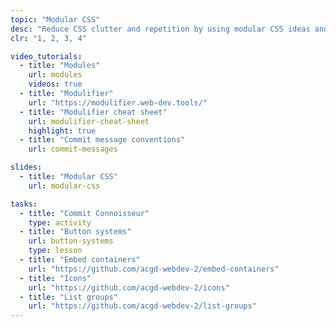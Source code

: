 ```yaml
---
topic: "Modular CSS"
desc: "Reduce CSS clutter and repetition by using modular CSS ideas and pre-built components."
clr: "1, 2, 3, 4"

video_tutorials:
  - title: "Modules"
    url: modules
    videos: true
  - title: "Modulifier"
    url: "https://modulifier.web-dev.tools/"
  - title: "Modulifier cheat sheet"
    url: modulifier-cheat-sheet
    highlight: true
  - title: "Commit message conventions"
    url: commit-messages

slides:
  - title: "Modular CSS"
    url: modular-css

tasks:
  - title: "Commit Connoisseur"
    type: activity
  - title: "Button systems"
    url: button-systems
    type: lesson
  - title: "Embed containers"
    url: "https://github.com/acgd-webdev-2/embed-containers"
  - title: "Icons"
    url: "https://github.com/acgd-webdev-2/icons"
  - title: "List groups"
    url: "https://github.com/acgd-webdev-2/list-groups"
---
```

